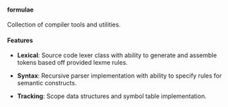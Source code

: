 #### formulae

Collection of compiler tools and utilities.

#### Features

* **Lexical**: Source code lexer class with ability to generate and assemble tokens based off provided lexme rules.

* **Syntax**: Recursive parser implementation with ability to specify rules for semantic constructs.

* **Tracking**: Scope data structures and symbol table implementation.
